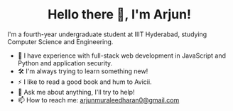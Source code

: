 <div align="center">

# Hello there 👋, I'm Arjun!

</div>

I'm a fourth-year undergraduate student at IIIT Hyderabad, studying Computer Science and Engineering.

- 🌱 I have experience with full-stack web development in JavaScript and Python and application security.
- 🛠 I'm always trying to learn something new!
- ⚡ I like to read a good book and hum to Avicii.
- 💬 Ask me about anything, I'll try to help!
- 📫 How to reach me: arjunmuraleedharan0@gmail.com
